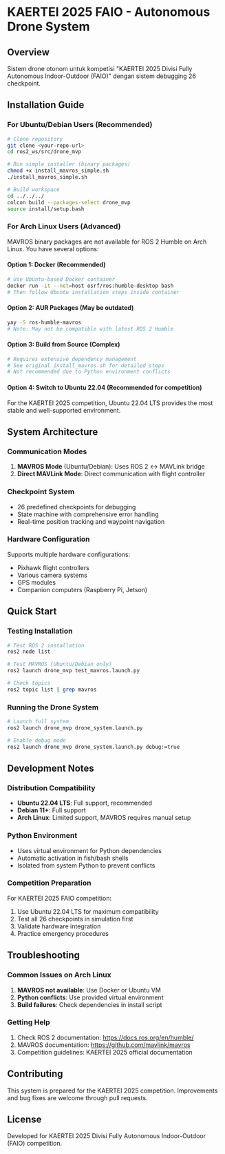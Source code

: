 # KAERTEI 2025 FAIO - Autonomous Drone System

## Overview
Sistem drone otonom untuk kompetisi "KAERTEI 2025 Divisi Fully Autonomous Indoor-Outdoor (FAIO)" dengan sistem debugging 26 checkpoint.

## Installation Guide

### For Ubuntu/Debian Users (Recommended)
```bash
# Clone repository
git clone <your-repo-url>
cd ros2_ws/src/drone_mvp

# Run simple installer (binary packages)
chmod +x install_mavros_simple.sh
./install_mavros_simple.sh

# Build workspace
cd ../../../
colcon build --packages-select drone_mvp
source install/setup.bash
```

### For Arch Linux Users (Advanced)
MAVROS binary packages are not available for ROS 2 Humble on Arch Linux. You have several options:

#### Option 1: Docker (Recommended)
```bash
# Use Ubuntu-based Docker container
docker run -it --net=host osrf/ros:humble-desktop bash
# Then follow Ubuntu installation steps inside container
```

#### Option 2: AUR Packages (May be outdated)
```bash
yay -S ros-humble-mavros
# Note: May not be compatible with latest ROS 2 Humble
```

#### Option 3: Build from Source (Complex)
```bash
# Requires extensive dependency management
# See original install_mavros.sh for detailed steps
# Not recommended due to Python environment conflicts
```

#### Option 4: Switch to Ubuntu 22.04 (Recommended for competition)
For the KAERTEI 2025 competition, Ubuntu 22.04 LTS provides the most stable and well-supported environment.

## System Architecture

### Communication Modes
1. **MAVROS Mode** (Ubuntu/Debian): Uses ROS 2 ↔ MAVLink bridge
2. **Direct MAVLink Mode**: Direct communication with flight controller

### Checkpoint System
- 26 predefined checkpoints for debugging
- State machine with comprehensive error handling
- Real-time position tracking and waypoint navigation

### Hardware Configuration
Supports multiple hardware configurations:
- Pixhawk flight controllers
- Various camera systems
- GPS modules
- Companion computers (Raspberry Pi, Jetson)

## Quick Start

### Testing Installation
```bash
# Test ROS 2 installation
ros2 node list

# Test MAVROS (Ubuntu/Debian only)
ros2 launch drone_mvp test_mavros.launch.py

# Check topics
ros2 topic list | grep mavros
```

### Running the Drone System
```bash
# Launch full system
ros2 launch drone_mvp drone_system.launch.py

# Enable debug mode
ros2 launch drone_mvp drone_system.launch.py debug:=true
```

## Development Notes

### Distribution Compatibility
- **Ubuntu 22.04 LTS**: Full support, recommended
- **Debian 11+**: Full support
- **Arch Linux**: Limited support, MAVROS requires manual setup

### Python Environment
- Uses virtual environment for Python dependencies
- Automatic activation in fish/bash shells
- Isolated from system Python to prevent conflicts

### Competition Preparation
For KAERTEI 2025 FAIO competition:
1. Use Ubuntu 22.04 LTS for maximum compatibility
2. Test all 26 checkpoints in simulation first
3. Validate hardware integration
4. Practice emergency procedures

## Troubleshooting

### Common Issues on Arch Linux
1. **MAVROS not available**: Use Docker or Ubuntu VM
2. **Python conflicts**: Use provided virtual environment
3. **Build failures**: Check dependencies in install script

### Getting Help
1. Check ROS 2 documentation: https://docs.ros.org/en/humble/
2. MAVROS documentation: https://github.com/mavlink/mavros
3. Competition guidelines: KAERTEI 2025 official documentation

## Contributing
This system is prepared for the KAERTEI 2025 competition. Improvements and bug fixes are welcome through pull requests.

## License
Developed for KAERTEI 2025 Divisi Fully Autonomous Indoor-Outdoor (FAIO) competition.
